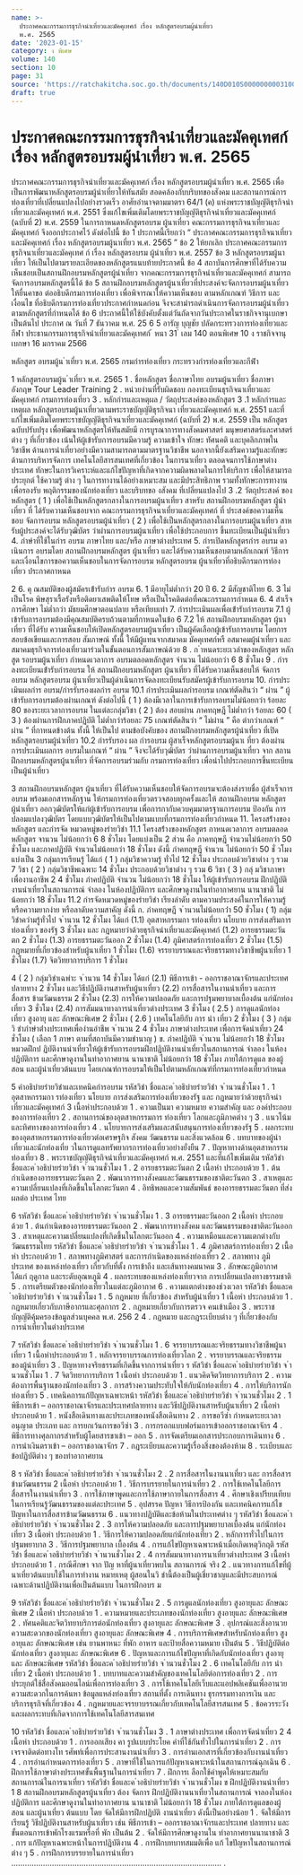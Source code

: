 ```yaml
---
name: >-
  ประกาศคณะกรรมการธุรกิจนำเที่ยวและมัคคุเทศก์ เรื่อง หลักสูตรอบรมผู้นำเที่ยว
  พ.ศ. 2565
date: '2023-01-15'
category: ง พิเศษ
volume: 140
section: 10
page: 31
source: 'https://ratchakitcha.soc.go.th/documents/140D010S0000000003100.pdf'
draft: true
---
```


# ประกาศคณะกรรมการธุรกิจนำเที่ยวและมัคคุเทศก์ เรื่อง หลักสูตรอบรมผู้นำเที่ยว พ.ศ. 2565

ประกาศคณะกรรมการธุรกิจนำเที่ยวและมัคคุเทศก์ เรื่อง หลักสูตรอบรมผู้นำเที่ยว พ.ศ. 2565 เพื่อเป็นการพัฒนาหลักสูตรอบรมผู้นำเที่ยวให้ทันสมัย สอดคล้องกับบริบทของสังคม และสถานการณ์การท่องเที่ยวที่เปลี่ยนแปลงไปอย่างรวดเร็ว อาศัยอำนาจตามมาตรา 64/1 (ค) แห่งพระราชบัญญัติธุรกิจนำเที่ยวและมัคคุเทศก์ พ.ศ. 2551 ซึ่งแก้ไขเพิ่มเติมโดยพระราชบัญญัติธุรกิจนำเที่ยวและมัคคุเทศก์ (ฉบับที่ 2) พ.ศ. 2559 ในการกาหนดหลักสูตรอบรม ผู้นาเที่ยว คณะกรรมการธุรกิจนาเที่ยวและมัคคุเทศก์ จึงออกประกาศไว้ ดังต่อไปนี้ ข้อ 1 ประกาศนี้เรียกว่า “ ประกาศคณะกรรมการธุรกิจนาเที่ยวและมัคคุเทศก์ เรื่อง หลักสูตรอบรมผู้นาเที่ยว พ.ศ. 2565 ” ข้อ 2 ให้ยกเลิก ประกาศคณะกรรมการธุรกิจนาเที่ยวและมัคคุเทศ ก์ เรื่อง หลักสูตรอบรม ผู้นำเที่ยว พ.ศ. 2557 ข้อ 3 หลักสูตรอบรมผู้นาเที่ยว ให้เป็นไปตามรายละเอียดของหลักสูตรแนบท้ายประกาศนี้ ข้อ 4 สถาบันการศึกษาที่ได้รับความเห็นชอบเป็นสถานฝึกอบรมหลักสูตรผู้นำเที่ยว จากคณะกรรมการธุรกิจนำเที่ยวและมัคคุเทศก์ สามารถจัดการอบรมหลักสูตรนี้ได้ ข้อ 5 สถานฝึกอบรมหลักสูตรผู้นาเที่ยวที่ประสงค์จะจัดการอบรมผู้นาเที่ยว ให้ยื่นคาขอ ต่ออธิบดีกรมการท่องเที่ยว เพื่อพิจารณาให้ความเห็นชอบ ตามหลักเกณฑ์ วิธีการ และเงื่อนไข ที่อธิบดีกรมการท่องเที่ยวประกาศกำหนดก่อน จึงจะสามำรถดำเนินการจัดการอบรมผู้นำเที่ยว ตามหลักสูตรที่กำหนดได้ ข้อ 6 ประกาศนี้ให้ใช้บังคับตั้งแต่วันถัดจากวันประกาศในราชกิจจานุเบกษาเป็นต้นไป ประกาศ ณ วันที่ 7 ธันวาคม พ.ศ. 25 6 5 อารัญ บุญชัย ปลัดกระทรวงการท่องเที่ยวและกีฬา ประธานกรรมการธุรกิจนำเที่ยวและมัคคุเทศก์ ้ หนา 31 ่ เลม 140 ตอนพิเศษ 10 ง ราชกิจจานุเบกษา 16 มกราคม 2566

หลักสูตร อบรมผู้น ําเที่ยว พ.ศ. 2565 กรมกํารท่องเที่ยว กระทรวงกํารท่องเที่ยวและกีฬํา

1 หลักสูตรอบรมผู้น ําเที่ยว พ.ศ. 2565 1 . ชื่อหลักสูตร ชื่อภาษาไทย อบรมผู้นาเที่ยว ชื่อภาษาอังกฤษ Tour Leader Training 2 . หน่วยงํานที่รับผิดชอบ กองทะเบียนธุรกิจนาเที่ยวและมัคคุเทศก์ กรมการท่องเที่ยว 3 . หลักกํารและเหตุผล / วัตถุประสงค์ของหลักสูตร 3 .1 หลักกํารและเหตุผล หลักสูตรอบรมผู้นาเที่ยวตามพระราชบัญญัติธุรกิจนา เที่ยวและมัคคุเทศก์ พ.ศ. 2551 และที่แก้ไขเพิ่มเติมโดยพระราชบัญญัติธุรกิจนาเที่ยวและมัคคุเทศก์ (ฉบับที่ 2) พ.ศ. 2559 เป็น หลักสูตร ฉบับปรับปรุง เพื่อพัฒนาหลักสูตรให้ทันสมัยมี การบูรณาการทางสังคมศาสตร์ มนุษยศาสตร์และศาสตร์ต่าง ๆ ที่เกี่ยวข้อง เน้นให้ผู้เข้ารับการอบรมมีความรู้ ความเข้าใจ ทักษะ ทัศนคติ และบุคลิกภาพในวิชาชีพ ด้านการนำเที่ยวอย่างมีความสามารถตามมาตรฐานวิชาชีพ นอกจากนี้ยังเสริมความรู้และทักษะ ด้านการบริหารจัดการ เทคโนโลยีสารสนเทศที่เกี่ยวข้อง ในการนาเที่ยว ตลอดจนการใช้ภาษาต่างประเทศ ทักษะในการวิเคราะห์และแก้ไขปัญหาที่เกิดจากความผิดพลาดในการให้บริการ เพื่อให้สามารถประยุกต์ ใช้ความรู้ ต่าง ๆ ในการทางานได้อย่างเหมาะสม และมีประสิทธิภาพ รวมทั้งทักษะการทางานเพื่อรองรับ พฤติกรรมของนักท่องเที่ยว และบริบทขอ งสังคม ที่เปลี่ยนแปลงไป 3 .2 วัตถุประสงค์ ของหลักสูตร ( 1 ) เพื่อใช้เป็นหลักสูตรกลางในการอบรมผู้นาเที่ยว สาหรับ สถานฝึกอบรมหลักสูตร ผู้นำเที่ยว ที่ ได้รับความเห็นชอบจาก คณะกรรมการธุรกิจนาเที่ยวและมัคคุเทศก์ ที่ ประสงค์ขอความเห็นชอบ จัดการอบรม หลักสูตรอบรมผู้นำเที่ยว ( 2 ) เพื่อใช้เป็นหลักสูตรกลางในการอบรมผู้นาเที่ยว สาหรับผู้ประสงค์จะได้รับวุฒิบัตร ว่าผ่านการอบรมผู้นาเที่ยว เพื่อใช้ประกอบการ ขึ้นทะเบียนเป็นผู้นำเที่ยว 4. ภําษําที่ใช้ในกําร อบรม ภาษาไทย และ/หรือ ภาษาต่างประเทศ 5. กํารเปิดหลักสูตรกําร อบรม ดาเนินการ อบรมโดย สถานฝึกอบรมหลักสูตร ผู้นาเที่ยว และได้รับความเห็นชอบตามหลักเกณฑ์ วิธีการ และเงื่อนไขการขอความเห็นชอบในการจัดการอบรม หลักสูตรอบรม ผู้นาเที่ยวที่อธิบดีกรมการท่องเที่ยว ประกาศกาหนด

2 6. คุ ณสมบัติของผู้สมัครเข้ํารับกําร อบรม 6. 1 มีอายุไม่ต่ำกว่า 20 ปี 6. 2 มีสัญชาติไทย 6. 3 ไม่เป็นโรค พิษสุราเรื้อรังหรือติดยาเสพติดให้โทษ หรือเป็นโรคติดต่อที่คณะกรรมการกำหนด 6. 4 สำเร็จการศึกษา ไม่ต่ำกว่า มัธยมศึกษาตอนปลาย หรือเทียบเท่า 7. กํารประเมินผลเพื่อเข้ํารับกํารอบรม 7.1 ผู้เข้ารับการอบรมต้องมีคุณสมบัติครบถ้วนตามที่กาหนดในข้อ 6 7.2 ให้ สถานฝึกอบรมหลักสูตร ผู้นาเที่ยว ที่ได้รับ ความเห็นชอบให้เปิดหลักสูตรอบรมผู้นาเที่ยว เป็นผู้คัดเลือกผู้เข้ารับการอบรม โดยการสอบข้อเขียนและการสอบ สัมภาษณ์ ทั้งนี้ ให้มีผู้แทนจากสมาคม มัคคุเทศก์หรื อสมาคมผู้นำเที่ยว และสมาคมธุรกิจการท่องเที่ยวมาร่วมในขั้นตอนการสัมภาษณ์ด้วย 8 . ก ําหนดระยะเวลําของหลักสูตร หลักสูต รอบรมผู้นาเที่ยว กำหนดเวลาการ อบรมตลอดหลักสูตร จำนวน ไม่น้อยกว่า 6 8 ชั่วโมง 9 . กํารลงทะเบียนเข้ํารับกํารอบรม ให้ สถานฝึกอบรมหลักสูตร ผู้นาเที่ยว ที่ได้รับความเห็นชอบให้ จัดการอบรม หลักสูตรอบรม ผู้นาเที่ยวเป็นผู้ดำเนินการจัดลงทะเบียนรับสมัครผู้เข้ารับการอบรม 10. กํารประเมินผลกําร อบรม/กํารรับรองผลกําร อบรม 10.1 กํารประเมินผลกํารอบรม เกณฑ์ตัดสินว่า “ ผ่าน ” ผู้เข้ารับการอบรมต้องผ่านเกณฑ์ ดังต่อไปนี้ ( 1 ) ต้องมีเวลาในการเข้ารับการอบรมไม่น้อยกว่า ร้อยละ 80 ของระยะเวลาการอบรม ในแต่ละกลุ่มวิชา ( 2 ) ต้อง สอบผ่าน ภาคทฤษฎี ไม่ต่ำกว่า ร้อยละ 60 ( 3 ) ต้องผ่านการฝึกภาคปฏิบัติ ไม่ต่ำกว่าร้อยละ 75 เกณฑ์ตัดสินว่า “ ไม่ผ่าน ” คือ ต่ากว่าเกณฑ์ “ ผ่าน ” ที่กาหนดข้างต้น ทั้งนี้ ให้เป็นไป ตามข้อบังคับของ สถานฝึกอบรมหลักสูตรผู้นำเที่ยว ที่เปิดหลักสูตรอบรมผู้นำเที่ยว 10.2 กํารรับรอง ผล กํารอบรม ผู้สาเร็จหลักสูตรอบรมผู้นาเ ที่ยว ต้องผ่านการประเมินผลการ อบรมในเกณฑ์ “ ผ่าน ” จึงจะได้รับวุฒิบัตร ว่าผ่านการอบรมผู้นาเที่ยว จาก สถานฝึกอบรมหลักสูตรผู้นาเที่ยว ที่จัดการอบรมร่วมกับ กรมการท่องเที่ยว เพื่อนำไปประกอบการขึ้นทะเบียน เป็นผู้นำเที่ยว

3 สถานฝึกอบรมหลักสูตร ผู้นาเที่ยว ที่ได้รับความเห็นชอบให้จัดการอบรมจะต้องส่งรายชื่อ ผู้สำเร็จการอบรม พร้อมเอกสารหลักฐาน ให้กรมการท่องเที่ยวตรวจสอบทุกครั้งและให้ สถานฝึกอบรม หลักสูตร ผู้นำเที่ยว ออกวุฒิบัตรให้แก่ผู้เข้ารับการอบรม เพื่อการกากับควบคุมมาตรฐานการอบรม ป้องกัน การปลอมแปลงวุฒิบัตร โดยแบบวุฒิบัตรให้เป็นไปตามแบบที่กรมการท่องเที่ยวกำหนด 11. โครงสร้ํางของหลักสูตร และกํารจัด หมวดหมู่ของรํายวิชํา 11.1 โครงสร้ํางของหลักสูตร กาหนดเวลาการ อบรมตลอดหลักสูตร จานวน ไม่น้อยกว่า 6 8 ชั่วโมง โดยแบ่งเป็น 2 ส่วน คือ ภาคทฤษฎี จำนวนไม่น้อยกว่า 50 ชั่วโมง และภาคปฏิบัติ จำนวนไม่น้อยกว่า 18 ชั่วโมง ดังนี้ ภําคทฤษฎี จำนวน ไม่น้อยกว่า 50 ชั่ วโมง แบ่งเป็น 3 กลุ่มการเรียนรู้ ได้แก่ ( 1 ) กลุ่มวิชาความรู้ ทั่วไป 12 ชั่วโมง ประกอบด้วยวิชาต่าง ๆ รวม 7 วิชา ( 2 ) กลุ่มวิชาชีพเฉพาะ 14 ชั่วโมง ประกอบด้วยวิชาต่าง ๆ รวม 6 วิชา ( 3 ) กลุ่ มวิชาภาษาเพื่องานอาชีพ 2 4 ชั่วโมง ภําคปฏิบัติ จำนวน ไม่น้อยกว่า 18 ชั่วโมง ให้ผู้เข้ารับการอบรม ฝึกปฏิบัติงานนำเที่ยวในสถานการณ์ จำลอง ในห้องปฏิบัติการ และศึกษาดูงานในท่าอากาศยาน นานาชาติ ไม่น้อยกว่า 18 ชั่วโมง 11.2 กํารจัดหมวดหมู่ของรํายวิชํา เรียงลำดับ ตามความประสงค์ในการให้ความรู้ หรือความยากง่าย หรือลาดับความสาคัญ ดังนี้ ก. ภําคทฤษฎี จ ํานวนไม่น้อยกว่ํา 50 ชั่วโมง ( 1) กลุ่มวิชําควํามรู้ทั่วไป จ ํานวน 12 ชั่วโมง ได้แก่ (1.1) อุตสาหกรรมกา รท่องเที่ยว นโยบาย การส่งเสริมการท่องเที่ยว ของรัฐ 3 ชั่วโมง และ กฎหมายว่าด้วยธุรกิจนำเที่ยวและมัคคุเทศก์ (1.2) อารยธรรมตะวันตก 2 ชั่วโมง (1.3) อารยธรรมตะวันออก 2 ชั่วโมง (1.4) ภูมิศาสตร์การท่องเที่ยว 2 ชั่วโมง (1.5) กฎหมายที่เกี่ยวข้องสำหรับผู้นาเที่ยว 1 ชั่วโมง (1.6) จรรยาบรรณและจริยธรรมทางวิชาชีพผู้นาเที่ยว 1 ชั่วโมง (1.7) จิตวิทยาการบริการ 1 ชั่วโมง

4 ( 2 ) กลุ่มวิชําเฉพําะ จ ํานวน 14 ชั่วโมง ได้แก่ (2.1) พิธีการเข้า - ออกราชอาณาจักรและประเทศปลายทาง 2 ชั่วโมง และวิธีปฏิบัติงานสาหรับผู้นาเที่ยว (2.2) การสื่อสารในงานนำเที่ยว และการสื่อสาร ข้ามวัฒนธรรม 2 ชั่วโมง (2.3) การให้ความปลอดภัย และการปฐมพยาบาลเบื้องต้น แก่นักท่องเที่ยว 3 ชั่วโมง (2.4) การสัมมนาทางการนำเที่ยวต่างประเทศ 3 ชั่วโมง ( 2.5 ) การดูแลนักท่องเที่ยว สูงอายุ และ ลักษณะพิเศษ 2 ชั่วโมง ( 2.6 ) เทคโนโลยีกับ การ นำ เที่ยว 2 ชั่วโมง ( 3 ) กลุ่มวิ ชําภําษําต่ํางประเทศเพื่องํานอําชีพ จ ํานวน 2 4 ชั่วโมง ภาษาต่างประเทศ เพื่อการจัดนำเที่ยว 24 ชั่วโมง ( เลือก 1 ภาษา ตามที่สถาบันมีความชำนาญ ) ข. ภําคปฏิบัติ จ ํานวน ไม่น้อยกว่ํา 18 ชั่วโมง หมวดฝึกป ฏิบัติงานนำเที่ยวให้ผู้เข้ารับการอบรมฝึกปฏิบัติงานนำเที่ยวในสถานการณ์ จำลอง ในห้องปฏิบัติการ และศึกษาดูงานในท่าอากาศยาน นานาชาติ ไม่น้อยกว่า 18 ชั่วโมง ภายใต้การดูแล ของผู้สอน และผู้นำเที่ยวต้นแบบ โดยเกณฑ์การอบรมให้เป็นไปตามหลักเกณฑ์ที่กรมการท่องเที่ยวกำหนด

5 คําอธิบํายรํายวิชําและเทคนิคกํารอบรม รหัสวิชํา ชื่อและค ําอธิบํายรํายวิชํา จ ํานวนชั่วโมง 1 . 1 อุตสาหกรรมกา รท่องเที่ยว นโยบาย การส่งเสริมการท่องเที่ยวของรัฐ และ กฎหมายว่าด้วยธุรกิจนำเที่ยวและมัคคุเทศก์ 3 เนื้อหําประกอบด้วย 1 . ความเป็นมา ความหมาย ความสำคัญ และ องค์ประกอบ ของการท่องเที่ยว 2 . สถานการณ์ของอุตสาหกรรมการ ท่องเที่ยว โลกและภูมิภาคต่าง ๆ 3 . แนวโน้ม และทิศทางของการท่องเที่ยว 4 . นโยบายการส่งเสริมและสนับสนุนการท่องเที่ยวของรัฐ 5 . ผลกระทบของอุตสาหกรรมการท่องเที่ยวต่อเศรษฐกิจ สังคม วัฒนธรรม และสิ่งแวดล้อม 6 . บทบาทของผู้นำเที่ยวและนักท่องเที่ย วในการดูแลทรัพยากรการท่องเที่ยวอย่างยั่งยืน 7 . ปัญหาทางด้านอุตสาหกรรมท่องเที่ยว 8 . พระราชบัญญัติธุรกิจนำเที่ยวและมัคคุเทศก์ พ.ศ. 2551 และที่แก้ไขเพิ่มเติม รหัสวิชํา ชื่อและค ําอธิบํายรํายวิชํา จ ํานวนชั่วโมง 1 . 2 อารยธรรมตะวันตก 2 เนื้อหํา ประกอบด้วย 1 . ต้นกำเนิดของอารยธรรมตะวันตก 2 . พัฒนาการทางสังคมและวัฒนธรรมของชาติตะวันตก 3 . สาเหตุและความเปลี่ยนแปลงที่เกิดขึ้นในโลกตะวันตก 4 . อิทธิพลและความสัมพันธ์ ของอารยธรรมตะวันตก ที่ส่งผลต่อ ประเทศ ไทย

6 รหัสวิชํา ชื่อและค ําอธิบํายรํายวิชํา จ ํานวนชั่วโมง 1 . 3 อารยธรรมตะวันออก 2 เนื้อหํา ประกอบด้วย 1 . ต้นกำเนิดของอารยธรรมตะวันออก 2 . พัฒนาการทางสังคม และวัฒนธรรมของชาติตะวันออก 3 . สาเหตุและความเปลี่ยนแปลงที่เกิดขึ้นในโลกตะวันออก 4 . ความเหมือนและความแตกต่างกับวัฒนธรรมไทย รหัสวิชํา ชื่อและค ําอธิบํายรํายวิชํา จ ํานวนชั่วโมง 1 . 4 ภูมิศาสตร์การท่องเที่ยว 2 เนื้อหํา ประกอบด้วย 1 . สภาพทางภูมิศาสตร์ และการกำเนิดของแหล่งท่องเที่ยว 2 . สภาพทาง ภูมิ ประเทศ ของแหล่งท่องเที่ยว เกี่ยวกับที่ตั้ง การเข้าถึง และเส้นทางคมนาคม 3 . ลักษณะภูมิอากาศ ได้แก่ ฤดูกาล และระดับอุณหภูมิ 4 . ผลกระทบของแหล่งท่องเที่ยวจาก การเปลี่ยนแปลงทางธรรมชาติ 5 . การเตรียมตัวของนักท่องเที่ยวในแต่ละภูมิอากาศ 6 . ความแตกต่างของช่วงเวลา รหัสวิชํา ชื่อและค ําอธิบํายรํายวิชํา จ ํานวนชั่วโมง 1 . 5 กฎหมาย ที่เกี่ยวข้อง สำหรับผู้นำเที่ยว 1 เนื้อหํา ประกอบด้วย 1 . กฎหมายเกี่ยวกับภาษีอากรและศุลกากร 2 . กฎหมายเกี่ยวกับการตรวจ คนเข้าเมือง 3 . พระราชบัญญัติคุ้มครองข้อมูลส่วนบุคคล พ.ศ. 256 2 4 . กฎหมาย และกฎระเบียบต่าง ๆ ที่เกี่ยวข้องกับการนำเที่ยวในต่างประเทศ

7 รหัสวิชํา ชื่อและค ําอธิบํายรํายวิชํา จ ํานวนชั่วโมง 1 . 6 จรรยาบรรณและจริยธรรมทางวิชาชีพผู้นาเที่ยว 1 เนื้อหําประกอบด้วย 1 . หลักจรรยาบรรณการท่องเที่ยวโลก 2 . จรรยาบรรณและจริยธรรม ของผู้นำเที่ยว 3 . ปัญหาทางจริยธรรมที่เกิดขึ้นจากการนำเที่ยว ร หัสวิชํา ชื่อและค ําอธิบํายรํายวิชํา จ ํานวนชั่วโมง 1 . 7 จิตวิทยาการบริการ 1 เนื้อหํา ประกอบด้วย 1 . แนวคิดจิตวิทยาการบริการ 2 . ความต้องการพื้นฐานของนักท่องเที่ยว 3 . การสร้างความประทับใจให้กับนักท่องเที่ยว 4 . การให้บริการนักท่องเที่ยว 5 . เทคนิคการแก้ปัญหาเฉพาะหน้า รหัสวิชํา ชื่อและค ําอธิบํายรํายวิชํา จ ํานวนชั่วโมง 2 . 1 พิธีการเข้า – ออกราชอาณาจักรและประเทศปลายทาง และวิธีปฏิบัติงานสาหรับผู้นาเที่ยว 2 เนื้อหํา ประกอบด้วย 1 . หนังสือเดินทางและประเภทของหนังสือเดินทาง 2 . การขอวีซ่า กำหนดระยะเวลาอนุญาต ประเภท และ การยกเว้นการขอวีซ่า 3 . การกรอกแบบฟอร์มการเข้าออกราชอาณาจักร 4 . พิธีการทางศุลกากรสำหรับผู้โดยสารขาเข้า – ออก 5 . การจัดเตรียมเอกสารประกอบการเดินทาง 6 . การนำเงินตราเข้า – ออกราชอาณาจักร 7 . กฎระเบียบและความรู้เรื่องสิ่งของต้องห้าม 8 . ระเบียบและข้อปฏิบัติต่าง ๆ ของท่าอากาศยาน

8 ร หัสวิชํา ชื่อและค ําอธิบํายรํายวิชํา จ ํานวนชั่วโมง 2 . 2 การสื่อสารในงานนาเที่ยว และ การสื่อสารข้ามวัฒนธรรม 2 เนื้อหํา ประกอบด้วย 1 . วิธีการบรรยายในการนำเที่ยว 2 . การใช้เทคโนโลยีการสื่อสารในงานนำเที่ยว 3 . การใช้ภาษาพูดและการใช้ภาษากายในการสื่อสาร 4 . ศึกษาเชิงเปรียบเทียบในการเรียนรู้วัฒนธรรมของแต่ละประเทศ 5 . อุปสรรค ปัญหา วิธีการป้องกัน และเทคนิคการแก้ไขปัญหาในการสื่อสารข้ามวัฒนธรรม 6 . แนวทางปฏิบัติและข้อห้ามในประเทศต่าง ๆ รหัสวิชํา ชื่อและค ําอธิบํายรํายวิชํา จ ํานวนชั่วโมง 2 . 3 การให้ความปลอดภัย และการปฐมพยาบาลเบื้องต้น แก่นักท่องเที่ยว 3 เนื้อหํา ประกอบด้วย 1 . วิธีการให้ความปลอดภัยแก่นักท่องเที่ยว 2 . หลักการทั่วไปในการปฐมพยาบาล 3 . วิธีการปฐมพยาบาล เบื้องต้น 4 . การแก้ไขปัญหาเฉพาะหน้าเมื่อเกิดเหตุวิกฤติ รหัสวิชํา ชื่อและค ําอธิบํายรํายวิชํา จ ํานวนชั่วโมง 2 . 4 การสัมมนาทางการนาเที่ยวต่างประเทศ 3 เนื้อหํา ประกอบด้วย 1 . กรณีศึกษา จาก ปัญ หาที่ผู้นาเที่ยวพบใน สถานการณ์ จริง 2 . แนวทางการแก้ไขที่ผู้นาเที่ยวต้นแบบใช้ในการทำงาน หมายเหตุ ผู้สอนในวิ ชำนี้ต้องเป็นผู้เชี่ยวชาญและมีประสบการณ์เฉพาะด้านปฏิบัติงานเพื่อเป็นต้นแบบ ในการฝึกอบร ม

9 รหัสวิชํา ชื่อและค ําอธิบํายรํายวิชํา จ ํานวนชั่วโมง 2 . 5 การดูแลนักท่องเที่ยว สูงอายุและ ลักษณะพิเศษ 2 เนื้อหํา ประกอบด้วย 1 . ความหมายและประเภทของนักท่องเที่ยว สูงอายุและ ลักษณะพิเศษ 2 . ทัศนคติและจิตวิทยาบริการต่อนักท่องเที่ยว สูงอายุและ ลักษณะพิเศษ 3 . อุปกรณ์และสิ่งอานวยความสะดวกของนักท่องเที่ยว สูงอายุและ ลักษณะพิเศษ 4 . การบริการพิเศษสำหรับนักท่องเที่ยว สูงอายุและ ลักษณะพิเศษ เช่น ยานพาหนะ ที่พัก อาหาร และป้ายสื่อความหมาย เป็นต้น 5 . วิธีปฏิบัติต่อนักท่องเที่ยว สูงอายุและ ลักษณะพิเศษ 6 . ปัญหาและการแก้ไขปัญหาที่เกิดกับนักท่องเที่ยว สูงอายุและ ลักษณะพิเศษ รหัสวิชํา ชื่อและค ําอธิบํายรํายวิชํา จ ํานวนชั่วโมง 2 . 6 เทคโนโลยีกับ การ นำ เที่ยว 2 เนื้อหํา ประกอบด้วย 1 . บทบาทและความสำคัญของเทคโนโลยีต่อการท่องเที่ยว 2 . การประยุกต์ใช้สื่อสังคมออนไลน์เพื่อการท่องเที่ยว 3 . การใช้เทคโนโลยีเว็บและแอปพลิเคชันเพื่ออานวยความสะดวกในการค้นหา ข้อมูลแหล่งท่องเที่ยว สถานที่ตั้ง การเดินทาง ธุรกรรมทางการเงิน และบริการธุรกิจที่เกี่ยวข้อง 4 . กฎหมายและจรรยาบรรณเกี่ยวกับเทคโนโลยีสารสนเทศ 5 . ข้อควรระวังและผลกระทบที่เกิดจากการใช้เทคโนโลยีสารสนเทศ

10 รหัสวิชํา ชื่อและค ําอธิบํายรํายวิชํา จ ํานวนชั่วโมง 3 . 1 ภาษาต่างประเทศ เพื่อการจัดนำเที่ยว 2 4 เนื้อหํา ประกอบด้วย 1 . การออกเสียง คา รูปแบบประโยค คำที่ใช้กันทั่วไปในการนำเที่ยว 2 . การเจรจาติดต่อทางโท รศัพท์เพื่อการประสานงานนำเที่ยว 3 . การอ่านเอกสารที่เกี่ยวข้องกับงานนำเที่ยว 4 . การอ่านกำหนดการท่องเที่ยว 5 . ภาษาที่ใช้ในการแก้ปัญหาเฉพาะหน้าในสถานการณ์ฉุกเฉิน 6 . ฝึกการใช้ภาษาต่างประเทศขั้นพื้นฐานในการนำเที่ยว 7 . ฝึกการเ ลือกใช้คำพูดให้เหมาะสมกับสถานการณ์ในการนาเที่ยว รหัสวิชํา ชื่อและค ําอธิบํายรํายวิชํา จ ํานวนชั่วโมง ข ฝึกปฏิบัติงานนำเที่ยว 1 8 สถานฝึกอบรมหลักสูตรผู้นาเที่ยว ต้อง จัดการ ฝึกปฏิบัติงานนาเที่ยวในสถานการณ์ จาลองในห้องปฏิบัติการ และศึกษาดูงานในท่าอากาศยาน นานาชาติ ไม่น้อยกว่า 18 ชั่วโมง ภายใต้การดูแลของผู้สอน และผู้นาเที่ยว ต้นแบบ โดย จัดให้มีการฝึกปฏิบัติ งานนำเที่ยว ดังนี้เป็นอย่างน้อย 1 . จัดให้มีการเรียนรู้ วิธีปฏิบัติงานสาหรับผู้นาเที่ยว เช่น พิธีการเข้า – ออกราชอาณาจักรและประเทศ ปลายทาง และขั้นตอนการเข้าพักโรงแรมหรือที่ พัก เป็นต้น 2 . จัดให้มีการศึกษาดูงานใน ท่าอากาศยานนานาชาติ 3 . การ แก้ปัญหาเฉพาะหน้าในการปฏิบัติงาน 4 . การฝึกบทบาทสมมติเพื่อ แก้ ไขปัญหาในสถานการณ์ต่าง ๆ 5 . การฝึกการบรรยายในการนำเที่ยว ............................................................................................. .

